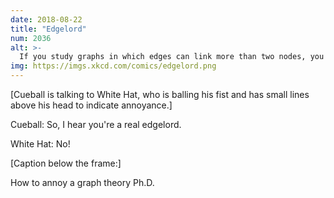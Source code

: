 ```yaml
---
date: 2018-08-22
title: "Edgelord"
num: 2036
alt: >-
  If you study graphs in which edges can link more than two nodes, you're more properly called a hyperedgelord.
img: https://imgs.xkcd.com/comics/edgelord.png
---
```

[Cueball is talking to White Hat, who is balling his fist and has small lines above his head to indicate annoyance.]

Cueball: So, I hear you're a real edgelord.

White Hat: No!

[Caption below the frame:]

How to annoy a graph theory Ph.D.